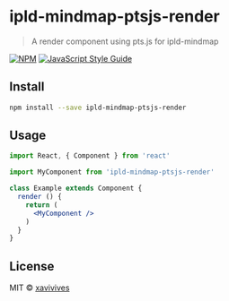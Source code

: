 # ipld-mindmap-ptsjs-render

> A render component using pts.js for ipld-mindmap

[![NPM](https://img.shields.io/npm/v/ipld-mindmap-ptsjs-render.svg)](https://www.npmjs.com/package/ipld-mindmap-ptsjs-render) [![JavaScript Style Guide](https://img.shields.io/badge/code_style-standard-brightgreen.svg)](https://standardjs.com)

## Install

```bash
npm install --save ipld-mindmap-ptsjs-render
```

## Usage

```jsx
import React, { Component } from 'react'

import MyComponent from 'ipld-mindmap-ptsjs-render'

class Example extends Component {
  render () {
    return (
      <MyComponent />
    )
  }
}
```

## License

MIT © [xavivives](https://github.com/xavivives)
